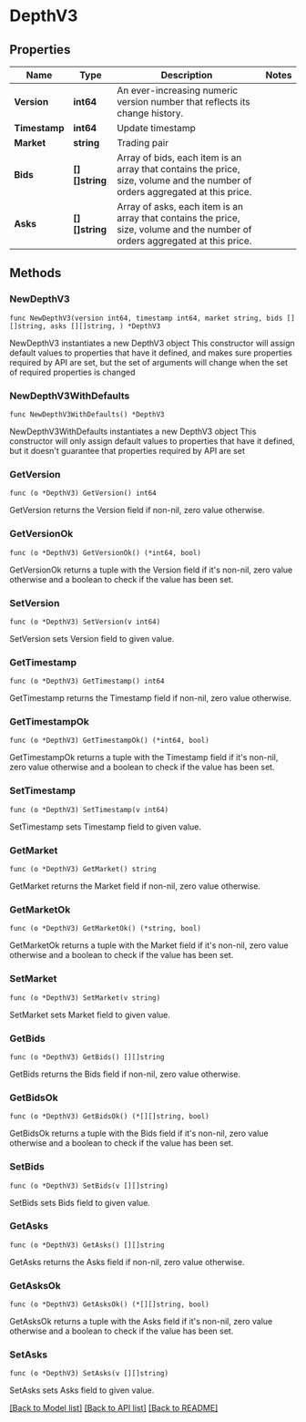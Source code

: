 # DepthV3

## Properties

Name | Type | Description | Notes
------------ | ------------- | ------------- | -------------
**Version** | **int64** | An ever-increasing numeric version number that reflects its change history. | 
**Timestamp** | **int64** | Update timestamp | 
**Market** | **string** | Trading pair | 
**Bids** | **[][]string** | Array of bids, each item is an array that contains the price, size, volume and the number of orders aggregated at this price. | 
**Asks** | **[][]string** | Array of asks, each item is an array that contains the price, size, volume and the number of orders aggregated at this price. | 

## Methods

### NewDepthV3

`func NewDepthV3(version int64, timestamp int64, market string, bids [][]string, asks [][]string, ) *DepthV3`

NewDepthV3 instantiates a new DepthV3 object
This constructor will assign default values to properties that have it defined,
and makes sure properties required by API are set, but the set of arguments
will change when the set of required properties is changed

### NewDepthV3WithDefaults

`func NewDepthV3WithDefaults() *DepthV3`

NewDepthV3WithDefaults instantiates a new DepthV3 object
This constructor will only assign default values to properties that have it defined,
but it doesn't guarantee that properties required by API are set

### GetVersion

`func (o *DepthV3) GetVersion() int64`

GetVersion returns the Version field if non-nil, zero value otherwise.

### GetVersionOk

`func (o *DepthV3) GetVersionOk() (*int64, bool)`

GetVersionOk returns a tuple with the Version field if it's non-nil, zero value otherwise
and a boolean to check if the value has been set.

### SetVersion

`func (o *DepthV3) SetVersion(v int64)`

SetVersion sets Version field to given value.


### GetTimestamp

`func (o *DepthV3) GetTimestamp() int64`

GetTimestamp returns the Timestamp field if non-nil, zero value otherwise.

### GetTimestampOk

`func (o *DepthV3) GetTimestampOk() (*int64, bool)`

GetTimestampOk returns a tuple with the Timestamp field if it's non-nil, zero value otherwise
and a boolean to check if the value has been set.

### SetTimestamp

`func (o *DepthV3) SetTimestamp(v int64)`

SetTimestamp sets Timestamp field to given value.


### GetMarket

`func (o *DepthV3) GetMarket() string`

GetMarket returns the Market field if non-nil, zero value otherwise.

### GetMarketOk

`func (o *DepthV3) GetMarketOk() (*string, bool)`

GetMarketOk returns a tuple with the Market field if it's non-nil, zero value otherwise
and a boolean to check if the value has been set.

### SetMarket

`func (o *DepthV3) SetMarket(v string)`

SetMarket sets Market field to given value.


### GetBids

`func (o *DepthV3) GetBids() [][]string`

GetBids returns the Bids field if non-nil, zero value otherwise.

### GetBidsOk

`func (o *DepthV3) GetBidsOk() (*[][]string, bool)`

GetBidsOk returns a tuple with the Bids field if it's non-nil, zero value otherwise
and a boolean to check if the value has been set.

### SetBids

`func (o *DepthV3) SetBids(v [][]string)`

SetBids sets Bids field to given value.


### GetAsks

`func (o *DepthV3) GetAsks() [][]string`

GetAsks returns the Asks field if non-nil, zero value otherwise.

### GetAsksOk

`func (o *DepthV3) GetAsksOk() (*[][]string, bool)`

GetAsksOk returns a tuple with the Asks field if it's non-nil, zero value otherwise
and a boolean to check if the value has been set.

### SetAsks

`func (o *DepthV3) SetAsks(v [][]string)`

SetAsks sets Asks field to given value.



[[Back to Model list]](../README.md#documentation-for-models) [[Back to API list]](../README.md#documentation-for-api-endpoints) [[Back to README]](../README.md)


